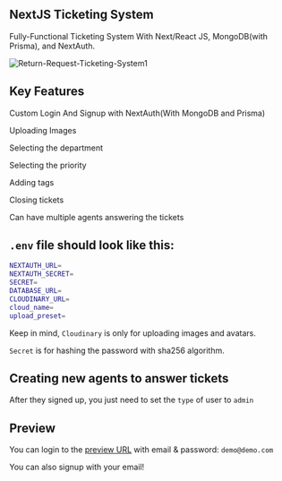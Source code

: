 ## NextJS Ticketing System
  Fully-Functional Ticketing System With Next/React JS, MongoDB(with Prisma), and NextAuth.

  ![Return-Request-Ticketing-System1](https://github.com/itsOwn3r/nextjs-ticket/assets/119396660/7851fc22-f0cf-4613-842d-b479035fd0b5)

  
  ## Key Features
  Custom Login And Signup with NextAuth(With MongoDB and Prisma)
  
  Uploading Images
  
  Selecting the department
  
  Selecting the priority
  
  Adding tags
  
  Closing tickets
  
  Can have multiple agents answering the tickets
  
## `.env` file should look like this:
```bash
NEXTAUTH_URL=
NEXTAUTH_SECRET=
SECRET=
DATABASE_URL=
CLOUDINARY_URL=
cloud_name=
upload_preset=
```

Keep in mind, `Cloudinary` is only for uploading images and avatars.

`Secret` is for hashing the password with sha256 algorithm.



## Creating new agents to answer tickets

After they signed up, you just need to set the `type` of user to `admin`

## Preview
You can login to the [preview URL](https://ticket.own3r.me/) with email & password: `demo@demo.com`

You can also signup with your email!
